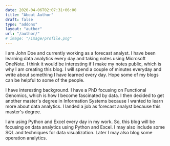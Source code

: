 ```yaml
---
date: 2020-04-06T02:07:31+06:00
title: "About Author"
draft: false
type: "addons"
layout: "author"
url: "/author/"
# image: "/image/profile.png"
---
```


I am John Doe and currently working as a forecast analyst. I have been learning data analytics every day and taking notes using Microsoft OneNote. I think it would be interesting if I make my notes public, which is why I am creating this blog. I will spend a couple of minutes everyday and write about something I have learned every day. Hope some of my blogs can be helpful to some of the people.

I have interesting background. I have a PhD focusing on Functional Genomics, which is how I become fascinated by data. I then decided to get another master's degree in Information Systems because I wanted to learn more about data analytics. I landed a job as forecast analyst because this master's degree.

I am using Python and Excel every day in my work. So, this blog will be focusing on data analytics using Python and Excel. I may also include some SQL and techniques for data visualization. Later I may also blog some operation analytics.